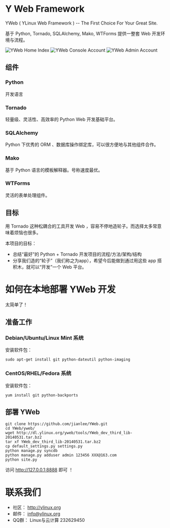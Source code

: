 # Y Web Framework

YWeb ( YLinux Web Framework ) -- The First Choice For Your Great Site.

基于 Python, Tornado, SQLAlchemy, Mako, WTForms 提供一整套 Web 开发环境与流程。

![YWeb Home Index](https://raw.githubusercontent.com/jianlee/YWeb/master/docs/source/_static/screenshots/yweb-home-index.png)
![YWeb Console Account](https://raw.githubusercontent.com/jianlee/YWeb/master/docs/source/_static/screenshots/yweb-console-account.png)
![YWeb Admin Account](https://raw.githubusercontent.com/jianlee/YWeb/master/docs/source/_static/screenshots/yweb-admin-account.png)


## 组件

### Python

开发语言


### Tornado

轻量级、灵活性、高效率的 Python Web 开发基础平台。


### SQLAlchemy

Python 下优秀的 ORM 、数据库操作绑定库，可以很方便地与其他组件合作。


### Mako

基于 Python 语言的模板解释器。号称速度最优。


### WTForms

灵活的表单处理组件。


## 目标

用 Tornado 这种松耦合的工具开发 Web ，容易不停地造轮子。而选择太多常意味着烦恼也很多。

本项目的目标：

- 总结“最好”的 Python + Tornado 开发项目的流程/方法/架构/结构
- 分享我们造的“轮子”（我们称之为app），希望今后能做到通过用这些 app 搭积木，就可以“开发”一个 Web 平台。


# 如何在本地部署 YWeb 开发

太简单了！

## 准备工作

### Debian/Ubuntu/Linux Mint 系统

安装软件包：

    sudo apt-get install git python-dateutil python-imaging

### CentOS/RHEL/Fedora 系统

安装软件包：

    yum install git python-backports

## 部署 YWeb

    git clone https://github.com/jianlee/YWeb.git
    cd YWeb/yweb/
    wget http://dl.ylinux.org/yweb/tools/YWeb_dev_third_lib-20140531.tar.bz2
    tar xf YWeb_dev_third_lib-20140531.tar.bz2
    cp default_settings.py settings.py
    python manage.py syncdb
    python manage.py adduser admin 123456 XXX@163.com
    python site.py

访问 http://127.0.0.1:8888 即可 ！


# 联系我们

- 社区： http://ylinux.org
- 邮件： info@ylinux.org
- QQ群： Linux与云计算 232629450

